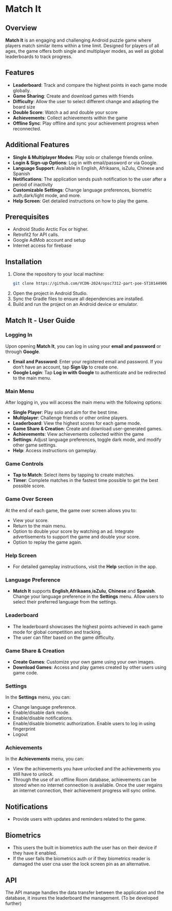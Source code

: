 # Match It

## Overview
**Match It** is an engaging and challenging Android puzzle game where players match similar items within a time limit. Designed for players of all ages, the game offers both single and multiplayer modes, as well as global leaderboards to track progress.

## Features
- **Leaderboard**: Track and compare the highest points in each game mode globally.
- **Game Sharing**: Create and download games with friends
- **Difficulty**: Allow the user to select different change and adapting the board size
- **Double Score**: Watch a ad and double your score
- **Achievements**: Collect achievements within the game
- **Offline Sync**: Play offline and sync your achievement progress when reconnected.

## Additional Features
- **Single & Multiplayer Modes**: Play solo or challenge friends online.
- **Login & Sign-up Options**: Log in with email/password or via Google.
- **Language Support**: Available in English, Afrikaans, isZulu, Chinese and Spanish
- **Notifications**: The application sends push notification to the user after a period of inactivity
- **Customizable Settings**: Change language preferences, biometric auth,dark/light mode, and more.
- **Help Screen**: Get detailed instructions on how to play the game.


## Prerequisites
- Android Studio Arctic Fox or higher.
- Retrofit2 for API calls.
- Google AdMob account and setup
- Internet access for firebase

## Installation
1. Clone the repository to your local machine:
   ```bash
   git clone https://github.com/VCDN-2024/opsc7312-part-poe-ST10144906.git
2. Open the project in Android Studio.
3. Sync the Gradle files to ensure all dependencies are installed.
4. Build and run the project on an Android device or emulator.
   
## Match It - User Guide

### Logging In
Upon opening **Match It**, you can log in using your **email and password** or through **Google**.

   - **Email and Password**: Enter your registered email and password. If you don’t have an account, tap **Sign Up** to create one.
   - **Google Login**: Tap **Log in with Google** to authenticate and be redirected to the main menu.

### Main Menu
After logging in, you will access the main menu with the following options:

   - **Single Player**: Play solo and aim for the best time.
  - **Multiplayer**: Challenge friends or other online players.
  - **Leaderboard**: View the highest scores for each game mode.
  - **Game Share & Creation**: Create and download user-generated games.
  - **Achievements**: View achievements collected within the game
  - **Settings**: Adjust language preferences, toggle dark mode, and modify other game settings.
  - **Help**: Access instructions on gameplay.

### Game Controls
   - **Tap to Match**: Select items by tapping to create matches.
   - **Timer**: Complete matches in the fastest time possible to get the best possible score.

### Game Over Screen
At the end of each game, the game over screen allows you to:
   - View your score.
  - Return to the main menu.
  - Option to double your score by watching an ad. Integrate advertisements to support the game and double your score.
  - Option to replay the game again.

### Help Screen
   - For detailed gameplay instructions, visit the **Help** section in the app.

### Language Preference
   - **Match It** supports **English**,**Afrikaans**,**isZulu**, **Chinese** and **Spanish**. Change your language preference in the **Settings** menu. Allow users to select their preferred language from the settings.

### Leaderboard
   - The leaderboard showcases the highest points achieved in each game mode for global competition and tracking.
   - The user can filter based on the game difficulty.


### Game Share & Creation
   - **Create Games**: Customize your own game using your own images.
   - **Download Games**: Access and play games created by other users using game code.

### Settings
In the **Settings** menu, you can:
   - Change language preference.
   - Enable/disable dark mode.
   - Enable/disable notifications.
   - Enable/disable biometric authorization. Enable users to log in using fingerprint
   - Logout

### Achievements
In the **Achievements** menu, you can:
   - View the achievements you have unlocked and the achievements you still have to unlock.
   - Through the use of an offline Room database, achievements can be stored when no internet connection is available. Once the user regains an internet connection, their achievement progress will sync online.

## Notifications
   - Provide users with updates and reminders related to the game.

## Biometrics 
   - This users the built in biometrics auth the user has on their device if they have it enabled.
  - If the user fails the biometrics auth or if they biometrics reader is damaged the user cna user the lock screen pin as an alternative.

## API
The API manage handles the data transfer between the application and the database, it insures the leaderboard the management. (To be developed further) 







